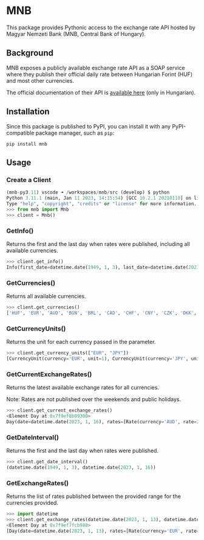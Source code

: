 # MNB

This package provides Pythonic access to the exchange rate API hosted by Magyar Nemzeti Bank (MNB, Central Bank of Hungary).

## Background

MNB exposes a publicly available exchange rate API as a SOAP service where they publish their official daily rate between Hungarian Forint (HUF) and most other currencies.

The official documentation of their API is [available here](https://www.mnb.hu/letoltes/aktualis-es-a-regebbi-arfolyamok-webszolgaltatasanak-dokumentacioja-1.pdf) (only in Hungarian).

## Installation

Since this package is published to PyPI, you can install it with any PyPI-compatible package manager, such as `pip`:

```
pip install mnb
```

## Usage

### Create a Client
```python
(mnb-py3.11) vscode ➜ /workspaces/mnb/src (develop) $ python
Python 3.11.1 (main, Jan 11 2023, 14:15:54) [GCC 10.2.1 20210110] on linux
Type "help", "copyright", "credits" or "license" for more information.
>>> from mnb import Mnb
>>> client = Mnb()
```

### GetInfo()
Returns the first and the last day when rates were published, including all available currencies.

```python
>>> client.get_info()
Info(first_date=datetime.date(1949, 1, 3), last_date=datetime.date(2023, 1, 16), currencies=['HUF', 'EUR', 'AUD', 'BGN', 'BRL', 'CAD', 'CHF', 'CNY', 'CZK', 'DKK', 'GBP', 'HKD', 'HRK', 'IDR', 'ILS', 'INR', 'ISK', 'JPY', 'KRW', 'MXN', 'MYR', 'NOK', 'NZD', 'PHP', 'PLN', 'RON', 'RSD', 'RUB', 'SEK', 'SGD', 'THB', 'TRY', 'UAH', 'USD', 'ZAR', 'ATS', 'AUP', 'BEF', 'BGL', 'CSD', 'CSK', 'DDM', 'DEM', 'EEK', 'EGP', 'ESP', 'FIM', 'FRF', 'GHP', 'GRD', 'IEP', 'ITL', 'KPW', 'KWD', 'LBP', 'LTL', 'LUF', 'LVL', 'MNT', 'NLG', 'OAL', 'OBL', 'OFR', 'ORB', 'PKR', 'PTE', 'ROL', 'SDP', 'SIT', 'SKK', 'SUR', 'VND', 'XEU', 'XTR', 'YUD'])
```

### GetCurrencies()
Returns all available currencies.

```python
>>> client.get_currencies()
['HUF', 'EUR', 'AUD', 'BGN', 'BRL', 'CAD', 'CHF', 'CNY', 'CZK', 'DKK', 'GBP', 'HKD', 'HRK', 'IDR', 'ILS', 'INR', 'ISK', 'JPY', 'KRW', 'MXN', 'MYR', 'NOK', 'NZD', 'PHP', 'PLN', 'RON', 'RSD', 'RUB', 'SEK', 'SGD', 'THB', 'TRY', 'UAH', 'USD', 'ZAR', 'ATS', 'AUP', 'BEF', 'BGL', 'CSD', 'CSK', 'DDM', 'DEM', 'EEK', 'EGP', 'ESP', 'FIM', 'FRF', 'GHP', 'GRD', 'IEP', 'ITL', 'KPW', 'KWD', 'LBP', 'LTL', 'LUF', 'LVL', 'MNT', 'NLG', 'OAL', 'OBL', 'OFR', 'ORB', 'PKR', 'PTE', 'ROL', 'SDP', 'SIT', 'SKK', 'SUR', 'VND', 'XEU', 'XTR', 'YUD']
```

### GetCurrencyUnits()
Returns the unit for each currency passed in the parameter.

```python
>>> client.get_currency_units(["EUR", "JPY"])
[CurrencyUnit(currency='EUR', unit=1), CurrencyUnit(currency='JPY', unit=100)]
```

### GetCurrentExchangeRates()
Returns the latest available exchange rates for all currencies.

Note: Rates are not published over the weekends and public holidays.

```python
>>> client.get_current_exchange_rates()
<Element Day at 0x7f9ef8b09300>
Day(date=datetime.date(2023, 1, 16), rates=[Rate(currency='AUD', rate=256.81), Rate(currency='BGN', rate=203.99), Rate(currency='BRL', rate=72.36), Rate(currency='CAD', rate=275.26), Rate(currency='CHF', rate=398.61), Rate(currency='CNY', rate=54.8), Rate(currency='CZK', rate=16.62), Rate(currency='DKK', rate=53.63), Rate(currency='EUR', rate=398.98), Rate(currency='GBP', rate=449.86), Rate(currency='HKD', rate=47.2), Rate(currency='IDR', rate=0.0245), Rate(currency='ILS', rate=107.78), Rate(currency='INR', rate=4.52), Rate(currency='ISK', rate=2.59), Rate(currency='JPY', rate=2.872), Rate(currency='KRW', rate=0.2981), Rate(currency='MXN', rate=19.56), Rate(currency='MYR', rate=85.43), Rate(currency='NOK', rate=37.25), Rate(currency='NZD', rate=235.75), Rate(currency='PHP', rate=6.76), Rate(currency='PLN', rate=84.92), Rate(currency='RON', rate=80.69), Rate(currency='RSD', rate=3.4), Rate(currency='RUB', rate=5.39), Rate(currency='SEK', rate=35.4), Rate(currency='SGD', rate=279.24), Rate(currency='THB', rate=11.18), Rate(currency='TRY', rate=19.62), Rate(currency='UAH', rate=10.03), Rate(currency='USD', rate=368.71), Rate(currency='ZAR', rate=21.6)])
```

### GetDateInterval()
Returns the first and the last day when rates were published.

```python
>>> client.get_date_interval()
(datetime.date(1949, 1, 3), datetime.date(2023, 1, 16))
```

### GetExchangeRates()
Returns the list of rates published between the provided range for the currencies provided.

```python
>>> import datetime
>>> client.get_exchange_rates(datetime.date(2023, 1, 13), datetime.date(2023, 1, 14), ["EUR", "USD"])
<Element Day at 0x7f9ef7fcb980>
[Day(date=datetime.date(2023, 1, 13), rates=[Rate(currency='EUR', rate=396.19), Rate(currency='USD', rate=365.39)])]
```
